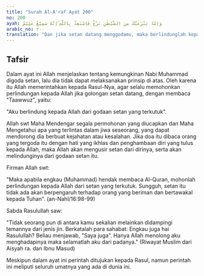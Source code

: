 ```yaml
---
title: "Surah Al-A'raf Ayat 200"
no: 200
ayah: وَاِمَّا يَنْزَغَنَّكَ مِنَ الشَّيْطٰنِ نَزْغٌ فَاسْتَعِذْ بِاللّٰهِ ۗاِنَّهٗ سَمِيْعٌ عَلِيْمٌ
arabic_no: ٢٠٠
translation: "Dan jika setan datang menggodamu, maka berlindunglah kepada Allah. Sungguh, Dia Maha Mendengar, Maha Mengetahui."
---
```


## Tafsir

Dalam ayat ini Allah menjelaskan tentang kemungkinan Nabi Muhammad digoda setan, lalu dia tidak dapat melaksanakan prinsip di atas. Oleh karena itu Allah memerintahkan kepada Rasul-Nya, agar selalu memohonkan perlindungan kepada Allah jika golongan setan datang, dengan membaca "Taawwuz", yaitu: 

"Aku berlindung kepada Allah dari godaan setan yang terkutuk".

Allah swt Maha Mendengar segala permohonan yang diucapkan dan Maha Mengetahui apa yang terlintas dalam jiwa seseorang, yang dapat mendorong dia berbuat kejahatan atau kesalahan. Jika doa itu dibaca orang yang tergoda itu dengan hati yang ikhlas dan penghambaan diri yang tulus kepada Allah, maka Allah akan mengusir setan dari dirinya, serta akan melindunginya dari godaan setan itu.

Firman Allah swt:

"Maka apabila engkau (Muhammad) hendak membaca Al-Quran, mohonlah perlindungan kepada Allah dari setan yang terkutuk. Sungguh, setan itu tidak ada akan berpengaruh terhadap orang yang beriman dan bertawakal kepada Tuhan". (an-Nahl/16:98-99)

Sabda Rasulullah saw:

"Tidak seorang pun di antara kamu sekalian melainkan didampingi temannya dari jenis jin. Berkatalah para sahabat: Engkau juga hai Rasulullah? Beliau menjawab, "Saya juga". Hanya Allah menolong aku menghadapinya maka selamatlah aku dari padanya." (Riwayat Muslim dari Aisyah ra. dan Ibnu Masud)

Meskipun dalam ayat ini perintah ditujukan kepada Rasul, namun perintah ini meliputi seluruh umatnya yang ada di dunia ini.